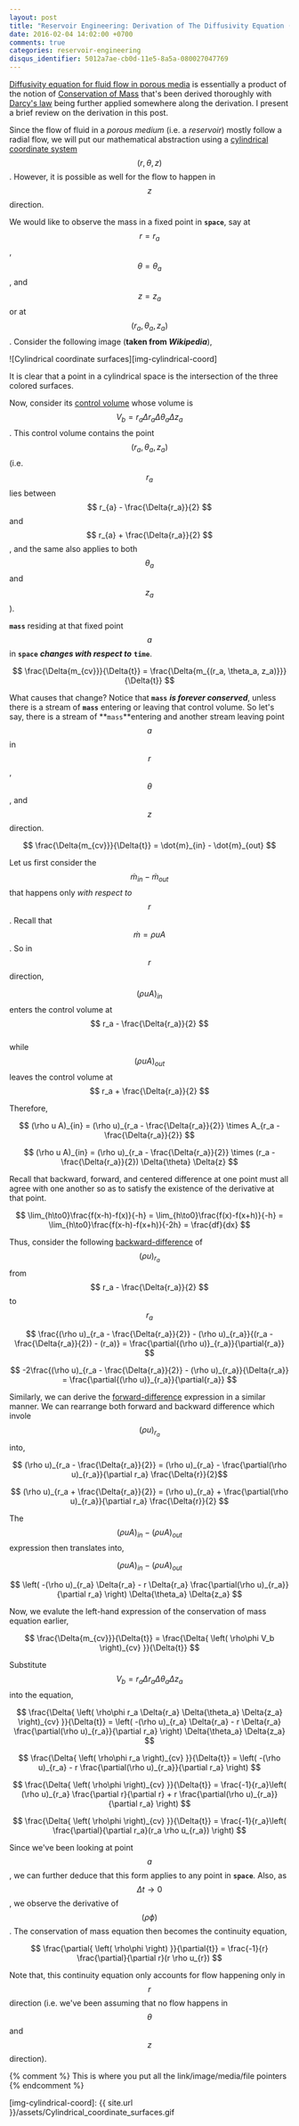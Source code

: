 ```yaml
---
layout: post
title: "Reservoir Engineering: Derivation of The Diffusivity Equation (part 1)"
date: 2016-02-04 14:02:00 +0700
comments: true
categories: reservoir-engineering
disqus_identifier: 5012a7ae-cb0d-11e5-8a5a-080027047769
---
```


[Diffusivity equation for fluid flow in porous media](diffusivity-eq) is essentially a product of the notion of [Conservation of Mass](continuity-eq) that's been derived thoroughly with [Darcy's law](darcy-eq) being further applied somewhere along the derivation. I present a brief review on the derivation in this post.

Since the flow of fluid in a *porous medium* (i.e. a *reservoir*) mostly follow a radial flow, we will put our mathematical abstraction using a [cylindrical coordinate system](cylindrical-coord) $$ (r, \theta, z) $$. However, it is possible as well for the flow to happen in $$ z $$ direction.

We would like to observe the mass in a fixed point in **`space`**, say at $$ r=r_a $$, $$ \theta=\theta_a$$, and $$ z=z_a $$ or at $$ (r_a, \theta_a, z_a) $$. Consider the following image (**taken from *Wikipedia***),

![Cylindrical coordinate surfaces][img-cylindrical-coord]

It is clear that a point in a cylindrical space is the intersection of the three colored surfaces.

Now, consider its [control volume](control-volume) whose volume is $$ V_b = r_a \Delta{r_a} \Delta{\theta_a} \Delta{z_a} $$. This control volume contains the point $$ (r_a, \theta_a, z_a) $$ (i.e. $$ r_{a} $$ lies between $$ r_{a} - \frac{\Delta{r_a}}{2} $$ and $$ r_{a} + \frac{\Delta{r_a}}{2} $$, and the same also applies to both $$ \theta_a $$ and $$ z_a $$).

**`mass`** residing at that fixed point $$ a $$ in **`space`** ***changes with respect to*** **`time`**.

$$ \frac{\Delta{m_{cv}}}{\Delta{t}} = \frac{\Delta{m_{(r_a, \theta_a, z_a)}}}{\Delta{t}} $$

What causes that change? Notice that **`mass`** ***is forever conserved***, unless there is a stream of **`mass`** entering or leaving that control volume. So let's say, there is a stream of **`mass`**entering and another stream leaving point $$ a $$ in $$ r $$, $$ \theta $$, and $$ z $$ direction.

$$ \frac{\Delta{m_{cv}}}{\Delta{t}} = \dot{m}_{in} - \dot{m}_{out} $$

Let us first consider the $$ \dot{m}_{in} - \dot{m}_{out} $$ that happens only *with respect to* $$ r $$. Recall that $$ \dot{m} = \rho u A $$. So in $$ r $$ direction,

$$ (\rho u A)_{in} $$ enters the control volume at $$ r_a - \frac{\Delta{r_a}}{2} $$ <br />
while $$ (\rho u A)_{out} $$ leaves the control volume at $$ r_a + \frac{\Delta{r_a}}{2} $$

Therefore,

$$ (\rho u A)_{in} = (\rho u)_{r_a - \frac{\Delta{r_a}}{2}} \times  A_{r_a - \frac{\Delta{r_a}}{2}} $$

$$ (\rho u A)_{in} = (\rho u)_{r_a - \frac{\Delta{r_a}}{2}} \times  (r_a - \frac{\Delta{r_a}}{2}) \Delta{\theta} \Delta{z} $$

Recall that backward, forward, and centered difference at one point must all agree with one another so as to satisfy the existence of the derivative  at that point.

$$ \lim_{h\to0}\frac{f(x-h)-f(x)}{-h} = \lim_{h\to0}\frac{f(x)-f(x+h)}{-h} = \lim_{h\to0}\frac{f(x-h)-f(x+h)}{-2h} = \frac{df}{dx} $$

Thus, consider the following [backward-difference](finite-difference) of $$ (\rho u)_{r_a} $$ from $$ r_a - \frac{\Delta{r_a}}{2} $$ to $$ r_a $$

$$ \frac{(\rho u)_{r_a - \frac{\Delta{r_a}}{2}} - (\rho u)_{r_a}}{(r_a - \frac{\Delta{r_a}}{2}) - (r_a)} = \frac{\partial{(\rho u)}_{r_a}}{\partial{r_a}} $$

$$ -2\frac{(\rho u)_{r_a - \frac{\Delta{r_a}}{2}} - (\rho u)_{r_a}}{\Delta{r_a}} = \frac{\partial{(\rho u)}_{r_a}}{\partial{r_a}} $$

Similarly, we can derive the [forward-difference](finite-difference) expression in a similar manner. We can rearrange both forward and backward difference which invole $$ (\rho u)_{r_a} $$ into,

$$ (\rho u)_{r_a - \frac{\Delta{r_a}}{2}} = (\rho u)_{r_a} - \frac{\partial(\rho u)_{r_a}}{\partial r_a} \frac{\Delta{r}}{2}$$

$$ (\rho u)_{r_a + \frac{\Delta{r_a}}{2}} = (\rho u)_{r_a} + \frac{\partial(\rho u)_{r_a}}{\partial r_a} \frac{\Delta{r}}{2} $$

The $$ (\rho u A)_{in} - (\rho u A)_{out} $$ expression then translates into,

$$ (\rho u A)_{in} - (\rho u A)_{out} $$

$$ \left( -(\rho u)_{r_a} \Delta{r_a} - r \Delta{r_a} \frac{\partial(\rho u)_{r_a}}{\partial r_a} \right) \Delta{\theta_a} \Delta{z_a} $$

Now, we evalute the left-hand expression of the conservation of mass equation earlier,

$$ \frac{\Delta{m_{cv}}}{\Delta{t}} = \frac{\Delta{ \left( \rho\phi V_b \right)_{cv} }}{\Delta{t}} $$

Substitute $$ V_b = r_a \Delta{r_a} \Delta{\theta_a} \Delta{z_a} $$ into the equation,

$$ \frac{\Delta{ \left( \rho\phi r_a \Delta{r_a} \Delta{\theta_a} \Delta{z_a} \right)_{cv} }}{\Delta{t}} = \left( -(\rho u)_{r_a} \Delta{r_a} - r \Delta{r_a} \frac{\partial(\rho u)_{r_a}}{\partial r_a} \right) \Delta{\theta_a} \Delta{z_a} $$

$$ \frac{\Delta{ \left( \rho\phi r_a \right)_{cv} }}{\Delta{t}} = \left( -(\rho u)_{r_a} - r \frac{\partial(\rho u)_{r_a}}{\partial r_a} \right)  $$

$$ \frac{\Delta{ \left( \rho\phi \right)_{cv} }}{\Delta{t}} = \frac{-1}{r_a}\left( (\rho u)_{r_a} \frac{\partial r}{\partial r} + r \frac{\partial(\rho u)_{r_a}}{\partial r_a} \right)  $$

$$ \frac{\Delta{ \left( \rho\phi \right)_{cv} }}{\Delta{t}} = \frac{-1}{r_a}\left( \frac{\partial}{\partial r_a}(r_a \rho u_{r_a}) \right)  $$

Since we've been looking at point $$ a $$, we can further deduce that this form applies to any point in **`space`**. Also, as $$ \Delta{t} \to 0 $$, we observe the derivative of $$ \left(\rho\phi\right) $$. The conservation of mass equation then becomes the continuity equation,

$$ \frac{\partial{ \left( \rho\phi \right) }}{\partial{t}} = \frac{-1}{r} \frac{\partial}{\partial r}(r \rho u_{r}) $$

Note that, this continuity equation only accounts for flow happening only in $$ r $$ direction (i.e. we've been assuming that no flow happens in $$ \theta $$ and $$ z $$ direction).





{% comment %} This is where you put all the link/image/media/file pointers {% endcomment %}

[diffusivity-eq]: http://petrowiki.org/Reservoir_inflow_performance
[continuity-eq]: https://en.wikipedia.org/wiki/Continuity_equation#Fluid_dynamics
[darcy-eq]: https://en.wikipedia.org/wiki/Darcy%27s_law#Darcy.27s_Law_in_Petroleum_Engineering
[cylindrical-coord]: https://en.wikipedia.org/wiki/Cylindrical_coordinate_system
[control-volume]: https://en.wikipedia.org/wiki/Control_volume
[finite-difference]: https://en.wikipedia.org/wiki/Finite_difference


[img-cylindrical-coord]: {{ site.url }}/assets/Cylindrical_coordinate_surfaces.gif
